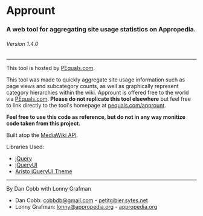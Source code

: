 # Apprount
### A web tool for aggregating site usage statistics on Appropedia.  
###### Version 1.4.0

---
This tool is hosted by [PEquals.com](http://www.pequals.com/apprount).

This tool was made to quickly aggregate site usage information such as page views and subcategory counts, as well as graphically represent category hierarchies within the wiki. Apprount is offered free to the world via [PEquals.com](http://www.pequals.com/apprount). **Please do not replicate this tool elsewhere** but feel free to link directly to the tool's homepage at [pequals.com/apprount](http://www.pequals.com/apprount).

**Feel free to use this code as reference, but do not in any way monitize code taken from this project.**

Built atop the [MediaWiki API](http://www.mediawiki.org/wiki/MediaWiki).

Libraries Used:

* [jQuery](http://www.jquery.com)
* [jQueryUI](http://www.jqueryui.com)
* [Aristo jQueryUI Theme](http://taitems.github.io/Aristo-jQuery-UI-Theme/)

---
By Dan Cobb with Lonny Grafman

* Dan Cobb: cobbdb@gmail.com - [petitgibier.sytes.net](http://petitgibier.sytes.net)
* Lonny Grafman: lonny@appropedia.org - [appropedia.org](http://www.appropedia.org)

